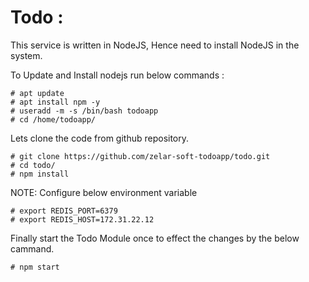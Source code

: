 # Todo :

This service is written in NodeJS, Hence need to install NodeJS in the system.


To Update and Install nodejs run below commands :

```
# apt update
# apt install npm -y
# useradd -m -s /bin/bash todoapp
# cd /home/todoapp/
```
Lets clone the code from github repository.

```
# git clone https://github.com/zelar-soft-todoapp/todo.git
# cd todo/
# npm install
```
NOTE: Configure below environment variable

```
# export REDIS_PORT=6379
# export REDIS_HOST=172.31.22.12
```
Finally start the Todo Module once to effect the changes by the below cammand.

```
# npm start
```

